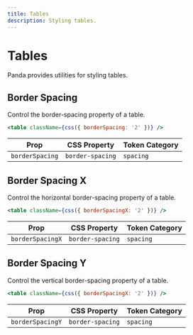 ```yaml
---
title: Tables
description: Styling tables.
---
```


# Tables

Panda provides utilities for styling tables.

## Border Spacing

Control the border-spacing property of a table.

```jsx
<table className={css({ borderSpacing: '2' })} />
```

| Prop            | CSS Property     | Token Category |
| --------------- | ---------------- | -------------- |
| `borderSpacing` | `border-spacing` | `spacing`      |

## Border Spacing X

Control the horizontal border-spacing property of a table.

```jsx
<table className={css({ borderSpacingX: '2' })} />
```

| Prop             | CSS Property     | Token Category |
| ---------------- | ---------------- | -------------- |
| `borderSpacingX` | `border-spacing` | `spacing`      |

## Border Spacing Y

Control the vertical border-spacing property of a table.

```jsx
<table className={css({ borderSpacingX: '2' })} />
```

| Prop             | CSS Property     | Token Category |
| ---------------- | ---------------- | -------------- |
| `borderSpacingY` | `border-spacing` | `spacing`      |
